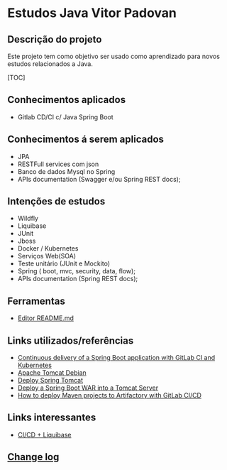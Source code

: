 # Estudos Java Vitor Padovan
## Descrição do projeto
Este projeto tem como objetivo ser usado como aprendizado para novos estudos relacionados a Java.


[TOC]

## Conhecimentos aplicados
- Gitlab CD/CI c/ Java Spring Boot

## Conhecimentos á serem aplicados
- JPA
- RESTFull services com json
- Banco de dados Mysql no Spring
- APIs documentation (Swagger e/ou Spring REST docs);

## Intenções de estudos
- Wildfly
- Liquibase
- JUnit
- Jboss
- Docker / Kubernetes
- Serviços Web(SOA)
- Teste unitário (JUnit e Mockito)
- Spring ( boot, mvc, security, data, flow);
- APIs documentation (Spring REST docs);

## Ferramentas
- [Editor README.md](https://dillinger.io/)

## Links utilizados/referências
- [Continuous delivery of a Spring Boot application with GitLab CI and Kubernetes](https://about.gitlab.com/blog/2016/12/14/continuous-delivery-of-a-spring-boot-application-with-gitlab-ci-and-kubernetes/)
- [Apache Tomcat Debian](https://www.digitalocean.com/community/tutorials/how-to-install-apache-tomcat-9-on-debian-10-pt)
- [Deploy Spring Tomcat](https://www.baeldung.com/spring-boot-war-tomcat-deploy)
- [Deploy a Spring Boot WAR into a Tomcat Server](https://www.baeldung.com/spring-boot-war-tomcat-deploy)
- [How to deploy Maven projects to Artifactory with GitLab CI/CD](http://www.obsis.unb.br/gitlab/help/ci/examples/artifactory_and_gitlab/index.md)

## Links interessantes
- [CI/CD + Liquibase](https://www.infoq.com/br/articles/construindo-pipeline-ci-cd-liquibase-no-gitlab/)

## [Change log](CHANGELOG)